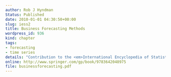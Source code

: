 ```yaml
---
author: Rob J Hyndman
Status: Published
date: 2010-01-01 04:30:50+00:00
slug: iess2
title: Business Forecasting Methods
wordpress_id: 936
kind: chapter
tags:
- forecasting
- time series
details: "Contribution to the <em>International Encyclopedia of Statistical Science</em>, ed. Miodrag Lovric, Springer. pp.185-187"
online: http://www.springer.com/gp/book/9783642048975
file: businessforecasting.pdf
---
```

